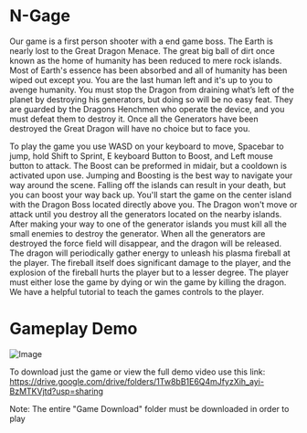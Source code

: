 ﻿# N-Gage

Our game is a first person shooter with a end game boss. The Earth is nearly lost to the Great Dragon Menace. The great big ball of dirt once known as the home of humanity has been reduced to mere rock islands. Most of Earth's essence has been absorbed and all of humanity has been wiped out except you. You are the last human left and it's up to you to avenge humanity. You must stop the Dragon from draining what’s left of the planet by destroying his generators, but doing so will be no easy feat. They are guarded by the Dragons Henchmen who operate the device, and you must defeat them to destroy it. Once all the Generators have been destroyed the Great Dragon will have no choice but to face you.

To play the game you use WASD on your keyboard to move, Spacebar to jump, hold Shift to Sprint, E keyboard Button to Boost, and Left mouse button to attack. The Boost can be preformed in midair, but a cooldown is activated upon use. Jumping and Boosting is the best way to navigate your way around the scene. Falling off the islands can result in your death, but you can boost your way back up. You'll start the game on the center island with the Dragon Boss located directly above you. The Dragon won't move or attack until you destroy all the generators located on the nearby islands. After making your way to one of the generator islands you must kill all the small enemies to destroy the generator.  When all the generators are destroyed the force field will disappear, and the dragon will be released. The dragon will periodically gather energy to unleash his plasma fireball at the player. The fireball itself does significant damage to the player, and the explosion of the fireball hurts the player but to a lesser degree. The player must either lose the game by dying or win the game by killing the dragon.  We have a helpful tutorial to teach the games controls to the player.

# Gameplay Demo

![Image](https://user-images.githubusercontent.com/42820224/51708058-c11f6280-1fd7-11e9-9d44-bcf02a5d7b0e.gif)

To download just the game or view the full demo video use this link:
https://drive.google.com/drive/folders/1Tw8bB1E6Q4mJfyzXih_ayi-BzMTKVjtd?usp=sharing

Note: The entire "Game Download" folder must be downloaded in order to play
